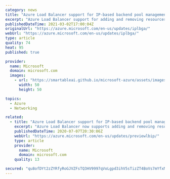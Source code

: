 ```yaml
---
category: news
title: "Azure Load Balancer support for IP-based backend pool management is now generally available"
excerpt: "Azure Load Balancer support for adding and removing resources from a backend pool via IP address is now generally available. This enables IP addresses to be reserved as part of a backend pool before the associated resources are created."
publishedDateTime: 2021-03-02T17:00:04Z
originalUrl: "https://azure.microsoft.com/en-us/updates/iplbga/"
webUrl: "https://azure.microsoft.com/en-us/updates/iplbga/"
type: article
quality: 74
heat: 95
published: true

provider:
  name: Microsoft
  domain: microsoft.com
  images:
    - url: "https://smartableai.github.io/microsoft-azure/assets/images/organizations/microsoft.com-50x50.jpg"
      width: 50
      height: 50

topics:
  - Azure
  - Networking

related:
  - title: "Azure Load Balancer support for IP-based backend pool management is in preview"
    excerpt: "Azure Load Balancer now supports adding and removing resources from a backend pool via an IPv4 or IPv6 addresses and virtual network ID. This will enable you to easily manage the containers, virtual machines, and virtual machine scale sets associated with their load balancer. It will also allow IP addresses"
    publishedDateTime: 2020-07-07T20:30:06Z
    webUrl: "https://azure.microsoft.com/en-us/updates/previewlbip/"
    type: article
    provider:
      name: Microsoft
      domain: microsoft.com
    quality: 13

secured: "qu8ofDYt2zZYRfyRoGJVZFsTQ3HV9997qVoLgpd3ihV5sTizZT4BoVs7mYfxMOX3HY8owvXkOFtWbMOXHIa5osHyK0VeZ7SuTlcAAzj5SPbyJuCACS+HS48sR5ve5AUKgnecASMdylkgl6j/BJ5nq66B4nVZSLLcnjOW0mtigcHX3qvEhl0BvaX32H+Y3ZvHbohGE/BJ+gwc4e+XQoZf/hCNJXMaK8fPtZcYP8P91+8M9Gh6L8UR23dGFSBPGc169Bs24FbDjy5ZcK/cctEdFvh7OiUCzxCf6crZpr/1rMLqiKUv5sw3Du9NlJdIp5d9rAL8+AQqRm3dSa5ifvGFcEO3iho+Qrt7gwJKkctEOEA=;40MTLH/dpAecEwhEVWV1FA=="
---
```



